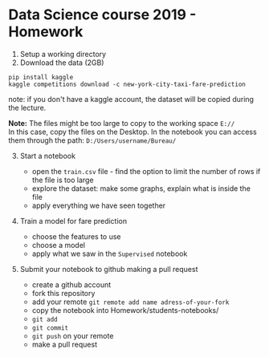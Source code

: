 # Data Science course 2019 - Homework


1. Setup a working directory
2. Download the data (2GB)
```
pip install kaggle
kaggle competitions download -c new-york-city-taxi-fare-prediction
```
note: if you don't have a kaggle account, the dataset will be copied during the lecture.


**Note:**
The files might be too large to copy to the working space `E://`     
In this case, copy the files on the Desktop.
In the notebook you can access them through the path:
`D:/Users/username/Bureau/`


3. Start a notebook
    - open the `train.csv` file - find the option to limit the number of rows if the file is too large
    - explore the dataset: make some graphs, explain what is inside the file
    - apply everything we have seen together
    
4. Train a model for fare prediction
    - choose the features to use
    - choose a model
    - apply what we saw in the `Supervised` notebook

5. Submit your notebook to github making a pull request
    - create a github account
    - fork this repository
    - add your remote `git remote add name adress-of-your-fork`
    - copy the notebook into Homework/students-notebooks/
    - `git add`
    - `git commit`
    - `git push` on your remote
    - make a pull request

